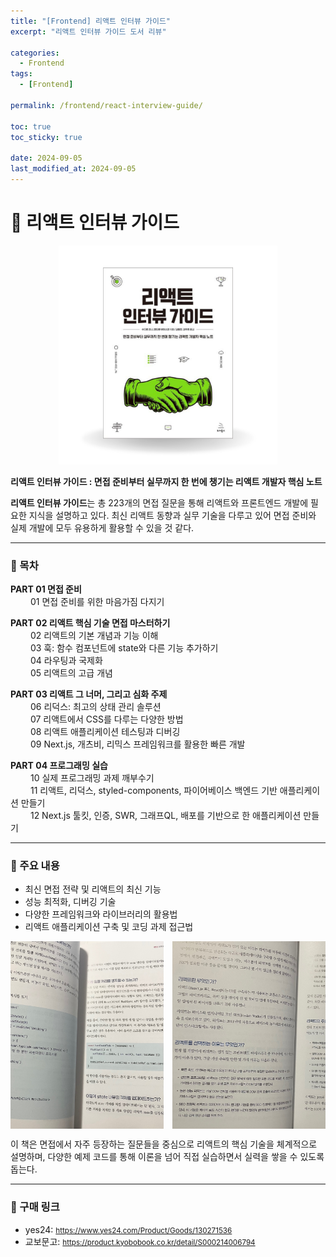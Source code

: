 ```yaml
---
title: "[Frontend] 리액트 인터뷰 가이드"
excerpt: "리액트 인터뷰 가이드 도서 리뷰"

categories:
  - Frontend
tags:
  - [Frontend]

permalink: /frontend/react-interview-guide/

toc: true
toc_sticky: true

date: 2024-09-05
last_modified_at: 2024-09-05
---
```


# 📗 리액트 인터뷰 가이드

<div style="text-align: center;">
  <img src="/assets/images/posts_img/frontend/react-interview-guide-cover.png" alt="React Interview Guide Cover" style="width:350px; height:350px;">
</div>

**리액트 인터뷰 가이드 : 면접 준비부터 실무까지 한 번에 챙기는 리액트 개발자 핵심 노트**

**리액트 인터뷰 가이드**는 총 223개의 면접 질문을 통해 리액트와 프론트엔드 개발에 필요한 지식을 설명하고 있다. 최신 리액트 동향과 실무 기술을 다루고 있어 면접 준비와 실제 개발에 모두 유용하게 활용할 수 있을 것 같다.

---

### 📌 목차

**PART 01 면접 준비**  
　　 01 면접 준비를 위한 마음가짐 다지기

**PART 02 리액트 핵심 기술 면접 마스터하기**  
　　 02 리액트의 기본 개념과 기능 이해  
　　 03 훅: 함수 컴포넌트에 state와 다른 기능 추가하기  
　　 04 라우팅과 국제화  
　　 05 리액트의 고급 개념

**PART 03 리액트 그 너머, 그리고 심화 주제**  
　　 06 리덕스: 최고의 상태 관리 솔루션  
　　 07 리액트에서 CSS를 다루는 다양한 방법  
　　 08 리액트 애플리케이션 테스팅과 디버깅  
　　 09 Next.js, 개츠비, 리믹스 프레임워크를 활용한 빠른 개발

**PART 04 프로그래밍 실습**  
　　 10 실제 프로그래밍 과제 깨부수기  
　　 11 리액트, 리덕스, styled-components, 파이어베이스 백엔드 기반 애플리케이션 만들기  
　　 12 Next.js 툴킷, 인증, SWR, 그래프QL, 배포를 기반으로 한 애플리케이션 만들기

---

### 📖 주요 내용

- 최신 면접 전략 및 리액트의 최신 기능
- 성능 최적화, 디버깅 기술
- 다양한 프레임워크와 라이브러리의 활용법
- 리액트 애플리케이션 구축 및 코딩 과제 접근법

<div style="display: flex; overflow-x: auto; white-space: nowrap; justify-content: center;">
  <img src="/assets/images/posts_img/frontend/example-code.jpg" alt="Example Code" style="width:300px; height:300px; display: inline-block;">　
  <img src="/assets/images/posts_img/frontend/tech-explanation.jpg" alt="Tech Explanation" style="width:300px; height:300px; display: inline-block;">
</div>

이 책은 면접에서 자주 등장하는 질문들을 중심으로 리액트의 핵심 기술을 체계적으로 설명하며, 다양한 예제 코드를 통해 이론을 넘어 직접 실습하면서 실력을 쌓을 수 있도록 돕는다.

---

### 🔗 구매 링크

- yes24: <small><a href="https://www.yes24.com/Product/Goods/130271536">https://www.yes24.com/Product/Goods/130271536</a></small>
- 교보문고: <small><a href="https://product.kyobobook.co.kr/detail/S000214006794">https://product.kyobobook.co.kr/detail/S000214006794</a></small>
